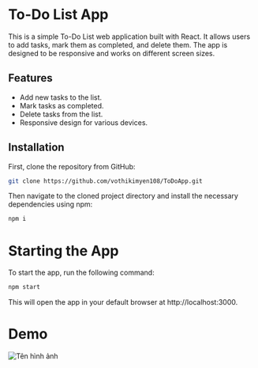 # To-Do List App

This is a simple To-Do List web application built with React. It allows users to add tasks, mark them as completed, and delete them. The app is designed to be responsive and works on different screen sizes.

## Features

- Add new tasks to the list.
- Mark tasks as completed.
- Delete tasks from the list.
- Responsive design for various devices.


## Installation

First, clone the repository from GitHub:

```bash
git clone https://github.com/vothikimyen108/ToDoApp.git
```
Then navigate to the cloned project directory and install the necessary dependencies using npm:
```bash
npm i
```
# Starting the App
To start the app, run the following command:
```bash
npm start
```
This will open the app in your default browser at http://localhost:3000.


# Demo

![Tên hình ảnh]([https://img.upanh.tv/2023/05/12/Untitled.png](https://ibb.co/xqW66Fr)https://ibb.co/xqW66Fr)
